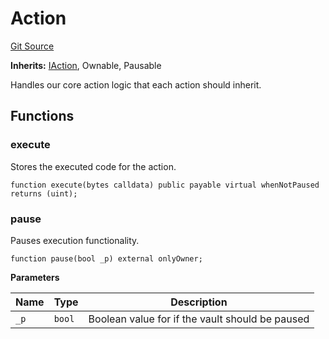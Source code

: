 # Action
[Git Source](https://github.com/FloorDAO/floor-v2/blob/c8169a0594ad07a37d169672a50f4155c41be809/src/contracts/actions/Action.sol)

**Inherits:**
[IAction](/src/interfaces/actions/Action.sol/contract.IAction.md), Ownable, Pausable

Handles our core action logic that each action should inherit.


## Functions
### execute

Stores the executed code for the action.


```solidity
function execute(bytes calldata) public payable virtual whenNotPaused returns (uint);
```

### pause

Pauses execution functionality.


```solidity
function pause(bool _p) external onlyOwner;
```
**Parameters**

|Name|Type|Description|
|----|----|-----------|
|`_p`|`bool`|Boolean value for if the vault should be paused|


